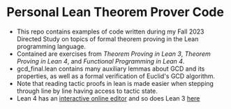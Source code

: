 # Personal Lean Theorem Prover Code

- This repo contains examples of code written during my Fall 2023 Directed Study on topics of formal theorem proving in the Lean programming language.
- Contained are exercises from *Theorem Proving in Lean 3*, *Theorem Proving in Lean 4*, and *Functional Programming in Lean 4*.
- gcd_final.lean contains many auxiliary lemmas about GCD and its properties, as well as a formal verification of Euclid's GCD algorithm.
- Note that reading tactic proofs in lean is made easier when stepping through line by line having access to tactic state.
- Lean 4 has an [interactive online editor](https://lean.math.hhu.de/) and so does Lean 3 [here](https://leanprover-community.github.io/lean-web-editor/)
